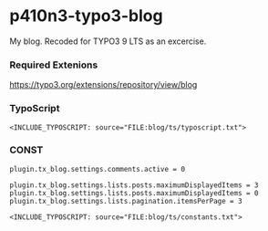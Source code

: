 # p410n3-typo3-blog
My blog. Recoded for TYPO3 9 LTS as an excercise.

### Required Extenions

https://typo3.org/extensions/repository/view/blog

### TypoScript
````
<INCLUDE_TYPOSCRIPT: source="FILE:blog/ts/typoscript.txt">
````

### CONST
````
plugin.tx_blog.settings.comments.active = 0

plugin.tx_blog.settings.lists.posts.maximumDisplayedItems = 3
plugin.tx_blog.settings.lists.posts.maximumDisplayedItems = 0
plugin.tx_blog.settings.lists.pagination.itemsPerPage = 3

<INCLUDE_TYPOSCRIPT: source="FILE:blog/ts/constants.txt">
````
